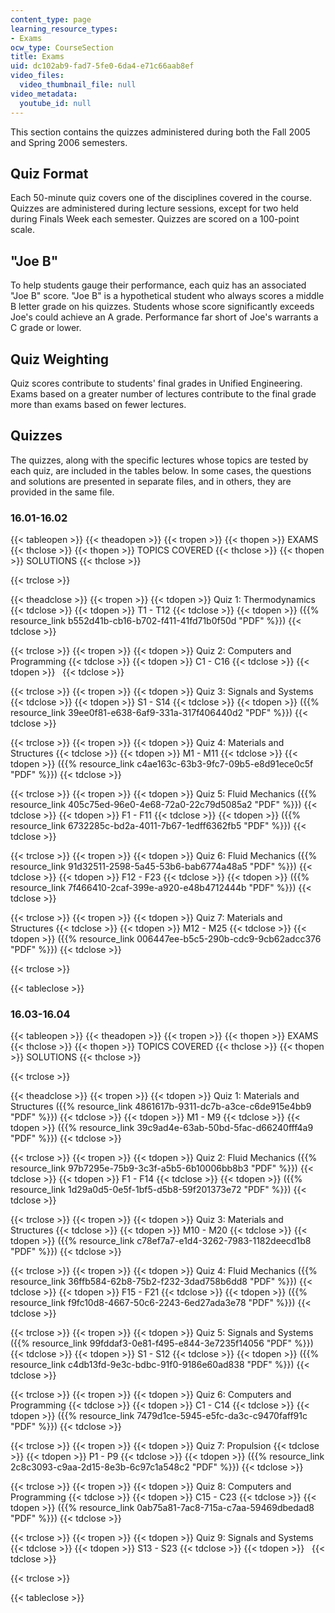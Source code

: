 ```yaml
---
content_type: page
learning_resource_types:
- Exams
ocw_type: CourseSection
title: Exams
uid: dc102ab9-fad7-5fe0-6da4-e71c66aab8ef
video_files:
  video_thumbnail_file: null
video_metadata:
  youtube_id: null
---
```


This section contains the quizzes administered during both the Fall 2005 and Spring 2006 semesters.

Quiz Format
-----------

Each 50-minute quiz covers one of the disciplines covered in the course. Quizzes are administered during lecture sessions, except for two held during Finals Week each semester. Quizzes are scored on a 100-point scale.

"Joe B"
-------

To help students gauge their performance, each quiz has an associated "Joe B" score. "Joe B" is a hypothetical student who always scores a middle B letter grade on his quizzes. Students whose score significantly exceeds Joe's could achieve an A grade. Performance far short of Joe's warrants a C grade or lower.

Quiz Weighting
--------------

Quiz scores contribute to students' final grades in Unified Engineering. Exams based on a greater number of lectures contribute to the final grade more than exams based on fewer lectures.

Quizzes
-------

The quizzes, along with the specific lectures whose topics are tested by each quiz, are included in the tables below. In some cases, the questions and solutions are presented in separate files, and in others, they are provided in the same file.

### 16.01-16.02

{{< tableopen >}}
{{< theadopen >}}
{{< tropen >}}
{{< thopen >}}
EXAMS
{{< thclose >}}
{{< thopen >}}
TOPICS COVERED
{{< thclose >}}
{{< thopen >}}
SOLUTIONS
{{< thclose >}}

{{< trclose >}}

{{< theadclose >}}
{{< tropen >}}
{{< tdopen >}}
Quiz 1: Thermodynamics
{{< tdclose >}}
{{< tdopen >}}
T1 - T12
{{< tdclose >}}
{{< tdopen >}}
({{% resource_link b552d41b-cb16-b702-f411-41fd71b0f50d "PDF" %}})
{{< tdclose >}}

{{< trclose >}}
{{< tropen >}}
{{< tdopen >}}
Quiz 2: Computers and Programming
{{< tdclose >}}
{{< tdopen >}}
C1 - C16
{{< tdclose >}}
{{< tdopen >}}
 
{{< tdclose >}}

{{< trclose >}}
{{< tropen >}}
{{< tdopen >}}
Quiz 3: Signals and Systems
{{< tdclose >}}
{{< tdopen >}}
S1 - S14
{{< tdclose >}}
{{< tdopen >}}
({{% resource_link 39ee0f81-e638-6af9-331a-317f406440d2 "PDF" %}})
{{< tdclose >}}

{{< trclose >}}
{{< tropen >}}
{{< tdopen >}}
Quiz 4: Materials and Structures
{{< tdclose >}}
{{< tdopen >}}
M1 - M11
{{< tdclose >}}
{{< tdopen >}}
({{% resource_link c4ae163c-63b3-9fc7-09b5-e8d91ece0c5f "PDF" %}})
{{< tdclose >}}

{{< trclose >}}
{{< tropen >}}
{{< tdopen >}}
Quiz 5: Fluid Mechanics ({{% resource_link 405c75ed-96e0-4e68-72a0-22c79d5085a2 "PDF" %}})
{{< tdclose >}}
{{< tdopen >}}
F1 - F11
{{< tdclose >}}
{{< tdopen >}}
({{% resource_link 6732285c-bd2a-4011-7b67-1edff6362fb5 "PDF" %}})
{{< tdclose >}}

{{< trclose >}}
{{< tropen >}}
{{< tdopen >}}
Quiz 6: Fluid Mechanics ({{% resource_link 91d32511-2598-5a45-53b6-bab6774a48a5 "PDF" %}})
{{< tdclose >}}
{{< tdopen >}}
F12 - F23
{{< tdclose >}}
{{< tdopen >}}
({{% resource_link 7f466410-2caf-399e-a920-e48b4712444b "PDF" %}})
{{< tdclose >}}

{{< trclose >}}
{{< tropen >}}
{{< tdopen >}}
Quiz 7: Materials and Structures
{{< tdclose >}}
{{< tdopen >}}
M12 - M25
{{< tdclose >}}
{{< tdopen >}}
({{% resource_link 006447ee-b5c5-290b-cdc9-9cb62adcc376 "PDF" %}})
{{< tdclose >}}

{{< trclose >}}

{{< tableclose >}}

### 16.03-16.04

{{< tableopen >}}
{{< theadopen >}}
{{< tropen >}}
{{< thopen >}}
EXAMS
{{< thclose >}}
{{< thopen >}}
TOPICS COVERED
{{< thclose >}}
{{< thopen >}}
SOLUTIONS
{{< thclose >}}

{{< trclose >}}

{{< theadclose >}}
{{< tropen >}}
{{< tdopen >}}
Quiz 1: Materials and Structures ({{% resource_link 4861617b-9311-dc7b-a3ce-c6de915e4bb9 "PDF" %}})
{{< tdclose >}}
{{< tdopen >}}
M1 - M9
{{< tdclose >}}
{{< tdopen >}}
({{% resource_link 39c9ad4e-63ab-50bd-5fac-d66240fff4a9 "PDF" %}})
{{< tdclose >}}

{{< trclose >}}
{{< tropen >}}
{{< tdopen >}}
Quiz 2: Fluid Mechanics ({{% resource_link 97b7295e-75b9-3c3f-a5b5-6b10006bb8b3 "PDF" %}})
{{< tdclose >}}
{{< tdopen >}}
F1 - F14
{{< tdclose >}}
{{< tdopen >}}
({{% resource_link 1d29a0d5-0e5f-1bf5-d5b8-59f201373e72 "PDF" %}})
{{< tdclose >}}

{{< trclose >}}
{{< tropen >}}
{{< tdopen >}}
Quiz 3: Materials and Structures
{{< tdclose >}}
{{< tdopen >}}
M10 - M20
{{< tdclose >}}
{{< tdopen >}}
({{% resource_link c78ef7a7-e1d4-3262-7983-1182deecd1b8 "PDF" %}})
{{< tdclose >}}

{{< trclose >}}
{{< tropen >}}
{{< tdopen >}}
Quiz 4: Fluid Mechanics ({{% resource_link 36ffb584-62b8-75b2-f232-3dad758b6dd8 "PDF" %}})
{{< tdclose >}}
{{< tdopen >}}
F15 - F21
{{< tdclose >}}
{{< tdopen >}}
({{% resource_link f9fc10d8-4667-50c6-2243-6ed27ada3e78 "PDF" %}})
{{< tdclose >}}

{{< trclose >}}
{{< tropen >}}
{{< tdopen >}}
Quiz 5: Signals and Systems ({{% resource_link 99fddaf3-0e81-f495-e844-3e7235f14056 "PDF" %}})
{{< tdclose >}}
{{< tdopen >}}
S1 - S12
{{< tdclose >}}
{{< tdopen >}}
({{% resource_link c4db13fd-9e3c-bdbc-91f0-9186e60ad838 "PDF" %}})
{{< tdclose >}}

{{< trclose >}}
{{< tropen >}}
{{< tdopen >}}
Quiz 6: Computers and Programming
{{< tdclose >}}
{{< tdopen >}}
C1 - C14
{{< tdclose >}}
{{< tdopen >}}
({{% resource_link 7479d1ce-5945-e5fc-da3c-c9470faff91c "PDF" %}})
{{< tdclose >}}

{{< trclose >}}
{{< tropen >}}
{{< tdopen >}}
Quiz 7: Propulsion
{{< tdclose >}}
{{< tdopen >}}
P1 - P9
{{< tdclose >}}
{{< tdopen >}}
({{% resource_link 2c8c3093-c9aa-2d15-8e3b-6c97c1a548c2 "PDF" %}})
{{< tdclose >}}

{{< trclose >}}
{{< tropen >}}
{{< tdopen >}}
Quiz 8: Computers and Programming
{{< tdclose >}}
{{< tdopen >}}
C15 - C23
{{< tdclose >}}
{{< tdopen >}}
({{% resource_link 0ab75a81-7ac8-715a-c7aa-59469dbedad8 "PDF" %}})
{{< tdclose >}}

{{< trclose >}}
{{< tropen >}}
{{< tdopen >}}
Quiz 9: Signals and Systems
{{< tdclose >}}
{{< tdopen >}}
S13 - S23
{{< tdclose >}}
{{< tdopen >}}
 
{{< tdclose >}}

{{< trclose >}}

{{< tableclose >}}